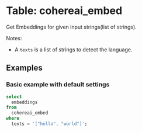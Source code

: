 # Table: cohereai_embed

Get Embeddings for given input strings(list of strings).

Notes:
* A `texts` is a list of strings to detect the language.

## Examples

### Basic example with default settings

```sql
select
  embeddings
from
  cohereai_embed
where
  texts = '["hello", "world"]';
```

